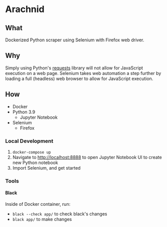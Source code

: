 # Arachnid

## What
Dockerized Python scraper using Selenium with Firefox web driver.

## Why
Simply using Python's [requests](https://docs.python-requests.org/) library will not allow for JavaScript execution on a web page. Selenium takes web automation a step further by loading a full (headless) web browser to allow for JavaScript execution.

## How
- Docker
- Python 3.9
    - Jupyter Notebook
- Selenium
    - Firefox

### Local Development

1. `docker-compose up`
2. Navigate to [http://localhost:8888](http://localhost:8888) to open Jupyter Notebook UI to create new Python notebook
3. Import Selenium, and get started

### Tools

#### Black
Inside of Docker container, run:
- `black --check app/` to check black's changes
- `black app/` to make changes
